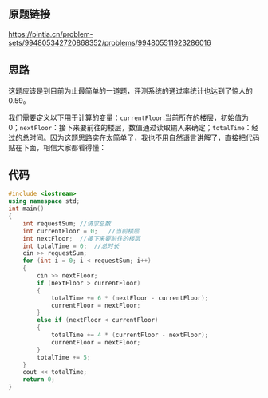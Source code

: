## 原题链接
https://pintia.cn/problem-sets/994805342720868352/problems/994805511923286016

## 思路
这题应该是到目前为止最简单的一道题，评测系统的通过率统计也达到了惊人的0.59。

我们需要定义以下用于计算的变量：`currentFloor`:当前所在的楼层，初始值为0；`nextFloor`：接下来要前往的楼层，数值通过读取输入来确定；`totalTime`：经过的总时间。因为这题思路实在太简单了，我也不用自然语言讲解了，直接把代码贴在下面，相信大家都看得懂：

## 代码
```cpp
#include <iostream>
using namespace std;
int main()
{
	int requestSum;	//请求总数
	int currentFloor = 0;	//当前楼层
	int nextFloor;	//接下来要前往的楼层
	int totalTime = 0;	//总时长
	cin >> requestSum;
	for (int i = 0; i < requestSum; i++)
	{
		cin >> nextFloor;
		if (nextFloor > currentFloor)
		{
			totalTime += 6 * (nextFloor - currentFloor);
			currentFloor = nextFloor;
		}	
		else if (nextFloor < currentFloor)
		{
			totalTime += 4 * (currentFloor - nextFloor);
			currentFloor = nextFloor;
		}
		totalTime += 5;
	}
	cout << totalTime;
	return 0;
}
```